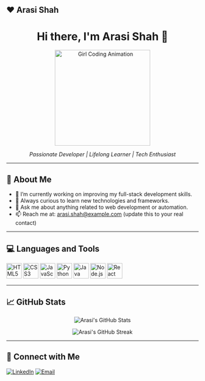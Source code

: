 ## ❤️ Arasi Shah
<h1 align="center">Hi there, I'm Arasi Shah 👋</h1>

<p align="center">
  <img src="https://media.giphy.com/media/LMcB8XospGZO8UQq87/giphy.gif" width="250" alt="Girl Coding Animation"/>
</p>

<p align="center">
  <em>Passionate Developer | Lifelong Learner | Tech Enthusiast</em>
</p>

---

## 🧠 About Me

- 🔭 I’m currently working on improving my full-stack development skills.
- 🌱 Always curious to learn new technologies and frameworks.
- 💬 Ask me about anything related to web development or automation.
- 📫 Reach me at: arasi.shah@example.com (update this to your real contact)

---

## 💻 Languages and Tools

<p align="left">
  <img src="https://cdn.jsdelivr.net/gh/devicons/devicon/icons/html5/html5-original.svg" width="40" height="40" alt="HTML5"/>
  <img src="https://cdn.jsdelivr.net/gh/devicons/devicon/icons/css3/css3-original.svg" width="40" height="40" alt="CSS3"/>
  <img src="https://cdn.jsdelivr.net/gh/devicons/devicon/icons/javascript/javascript-original.svg" width="40" height="40" alt="JavaScript"/>
  <img src="https://cdn.jsdelivr.net/gh/devicons/devicon/icons/python/python-original.svg" width="40" height="40" alt="Python"/>
  <img src="https://cdn.jsdelivr.net/gh/devicons/devicon/icons/java/java-original.svg" width="40" height="40" alt="Java"/>
  <img src="https://cdn.jsdelivr.net/gh/devicons/devicon/icons/nodejs/nodejs-original.svg" width="40" height="40" alt="Node.js"/>
  <img src="https://cdn.jsdelivr.net/gh/devicons/devicon/icons/react/react-original.svg" width="40" height="40" alt="React"/>
</p>

---

## 📈 GitHub Stats

<p align="center">
  <img src="https://github-readme-stats.vercel.app/api?username=yourusername&show_icons=true&theme=tokyonight" alt="Arasi's GitHub Stats" />
</p>

<p align="center">
  <img src="https://github-readme-streak-stats.herokuapp.com/?user=yourusername&theme=tokyonight" alt="Arasi's GitHub Streak" />
</p>

---

## 🤝 Connect with Me

<p align="left">
  <a href="https://linkedin.com/in/yourlinkedin" target="_blank"><img src="https://img.shields.io/badge/-LinkedIn-blue?style=flat-square&logo=linkedin" alt="LinkedIn"/></a>
  <a href="mailto:arasi.shah@example.com"><img src="https://img.shields.io/badge/-Email-red?style=flat-square&logo=gmail&logoColor=white" alt="Email"/></a>
</p>
